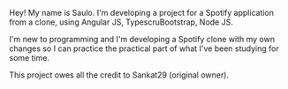 Hey! My name is Saulo. I'm developing a project for a Spotify application from a clone, using Angular JS, TypescruBootstrap, Node JS.

I'm new to programming and I'm developing a Spotify clone with my own changes so I can practice the practical part of what I've been studying for some time.

This project owes all the credit to Sankat29 (original owner).
